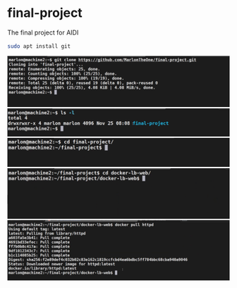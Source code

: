 # final-project
The final project for AIDI
```bash
sudo apt install git
```
![1](images/1.png)
![2](images/2.png)
![3](images/3.png)
![4](images/4.png)
![5](images/5.png)
